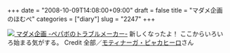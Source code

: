 +++
date = "2008-10-09T14:08:00+09:00"
draft = false
title = "マダメ企画のほむぺ"
categories = ["diary"]
slug = "2247"
+++

<a href="http://madame-kikaku.com/" target="_blank"><img src="http://daiskip.com/images/madame-kikaku-renew.jpg">
マダメ企画 -ペパボのトラブルメーカー-</a>
新しくなったよ！
ここからいろいろ始まる気がする。
Credit
全部／<a href="http://mochivation.com/" target="_blank">モティナーガ・ピャカヒーロ</a>さん
